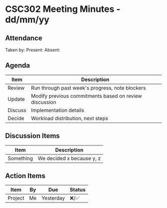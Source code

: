 # CSC302 Meeting Minutes - dd/mm/yy

## Attendance
Taken by: 
Present:
Absent:

## Agenda
Item | Description
--- | ---
Review | Run through past week's progress, note blockers
Update | Modify previous commitments based on review discussion
Discuss | Implementation details
Decide | Workload distribution, next steps

## Discussion Items
Item | Description
--- | ---
Something | We decided x because y, z

## Action Items
Item | By | Due | Status
--- | --- | --- | ---
Project | Me | Yesterday | ❌/✅
